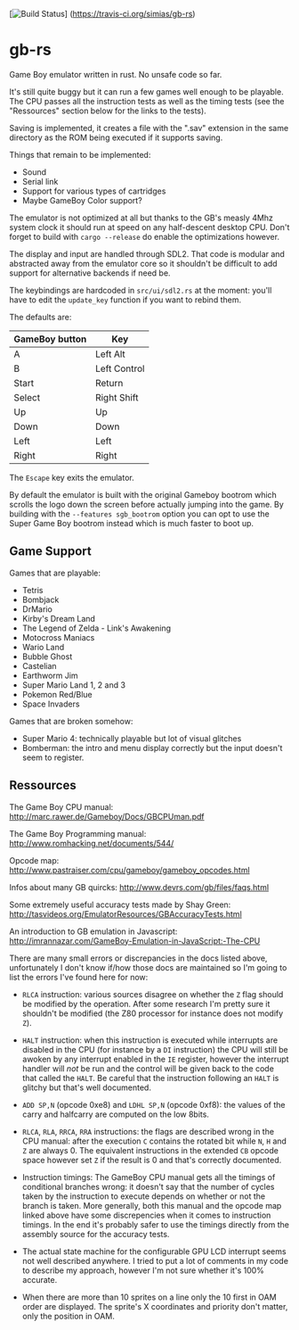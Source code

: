 [![Build Status](https://travis-ci.org/simias/gb-rs.svg)]
(https://travis-ci.org/simias/gb-rs)

gb-rs
=====

Game Boy emulator written in rust. No unsafe code so far.

It's still quite buggy but it can run a few games well enough to be
playable. The CPU passes all the instruction tests as well as the
timing tests (see the "Ressources" section below for the links to the
tests).

Saving is implemented, it creates a file with the ".sav" extension in
the same directory as the ROM being executed if it supports saving.

Things that remain to be implemented:
* Sound
* Serial link
* Support for various types of cartridges
* Maybe GameBoy Color support?

The emulator is not optimized at all but thanks to the GB's measly
4Mhz system clock it should run at speed on any half-descent desktop
CPU. Don't forget to build with ```cargo --release``` do enable the
optimizations however.

The display and input are handled through SDL2. That code is modular
and abstracted away from the emulator core so it shouldn't be
difficult to add support for alternative backends if need be.

The keybindings are hardcoded in `src/ui/sdl2.rs` at the moment:
you'll have to edit the ```update_key``` function if you want to
rebind them.

The defaults are:

| GameBoy button  | Key           |
| --------------- | ------------- |
| A               | Left Alt      |
| B               | Left Control  |
| Start           | Return        |
| Select          | Right Shift   |
| Up              | Up            |
| Down            | Down          |
| Left            | Left          |
| Right           | Right         |

The `Escape` key exits the emulator.

By default the emulator is built with the original Gameboy bootrom
which scrolls the logo down the screen before actually jumping into
the game. By building with the `--features sgb_bootrom` option you can
opt to use the Super Game Boy bootrom instead which is much faster to
boot up.

Game Support
------------

Games that are playable:

* Tetris
* Bombjack
* DrMario
* Kirby's Dream Land
* The Legend of Zelda - Link's Awakening
* Motocross Maniacs
* Wario Land
* Bubble Ghost
* Castelian
* Earthworm Jim
* Super Mario Land 1, 2 and 3
* Pokemon Red/Blue
* Space Invaders

Games that are broken somehow:

* Super Mario 4: technically playable but lot of visual glitches
* Bomberman: the intro and menu display correctly but the input
  doesn't seem to register.

Ressources
----------

The Game Boy CPU manual: http://marc.rawer.de/Gameboy/Docs/GBCPUman.pdf

The Game Boy Programming manual: http://www.romhacking.net/documents/544/

Opcode map: http://www.pastraiser.com/cpu/gameboy/gameboy_opcodes.html

Infos about many GB quircks: http://www.devrs.com/gb/files/faqs.html

Some extremely useful accuracy tests made by Shay Green:
http://tasvideos.org/EmulatorResources/GBAccuracyTests.html

An introduction to GB emulation in Javascript:
http://imrannazar.com/GameBoy-Emulation-in-JavaScript:-The-CPU

There are many small errors or discrepancies in the docs listed above,
unfortunately I don't know if/how those docs are maintained so I'm
going to list the errors I've found here for now:

* `RLCA` instruction: various sources disagree on whether the `Z` flag
  should be modified by the operation. After some research I'm pretty
  sure it shouldn't be modified (the Z80 processor for instance does
  not modify `Z`).

* `HALT` instruction: when this instruction is executed while
  interrupts are disabled in the CPU (for instance by a `DI`
  instruction) the CPU will still be awoken by any interrupt enabled
  in the `IE` register, however the interrupt handler will *not* be
  run and the control will be given back to the code that called the
  `HALT`. Be careful that the instruction following an `HALT` is
  glitchy but that's well documented.

* `ADD SP,N` (opcode 0xe8) and `LDHL SP,N` (opcode 0xf8): the values
  of the carry and halfcarry are computed on the low 8bits.

* `RLCA`, `RLA`, `RRCA`, `RRA` instructions: the flags are described
   wrong in the CPU manual: after the execution `C` contains the
   rotated bit while `N`, `H` and `Z` are always 0. The equivalent
   instructions in the extended `CB` opcode space however set `Z` if
   the result is 0 and that's correctly documented.

* Instruction timings: The GameBoy CPU manual gets all the timings of
  conditional branches wrong: it doesn't say that the number of cycles
  taken by the instruction to execute depends on whether or not the
  branch is taken. More generally, both this manual and the opcode map
  linked above have some discrepencies when it comes to instruction
  timings. In the end it's probably safer to use the timings directly
  from the assembly source for the accuracy tests.

* The actual state machine for the configurable GPU LCD interrupt
  seems not well described anywhere. I tried to put a lot of comments
  in my code to describe my approach, however I'm not sure whether
  it's 100% accurate.

* When there are more than 10 sprites on a line only the 10 first in
  OAM order are displayed. The sprite's X coordinates and priority
  don't matter, only the position in OAM.
